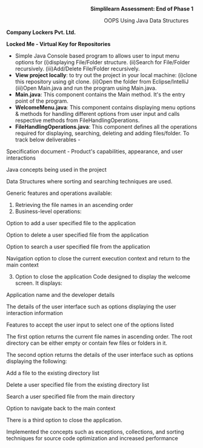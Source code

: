 `                               `**Simplilearn Assessment: End of Phase 1**

`                                    `OOPS Using Java Data Structures

**Company Lockers Pvt. Ltd.** 

**Locked Me - Virtual Key for Repositories**

- Simple Java Console based program to allows user to input menu options for (i)displaying File/Folder structure.                                                                (ii)Search for File/Folder recursively.                                                            (iii)Add/Delete File/Folder recursively. 
- **View project locally**: to try out the project in your local machine:          (i)clone this repository using git clone.                                                     (ii)Open the folder from Eclipse/IntelliJ                                                                     (iii)Open Main.java and run the program using Main.java.                                                                       
- **Main.java**: This component contains the Main method. It's the entry point of the program. 
- **WelcomeMenu.java**: This component contains displaying menu options & methods for handling different options from user input and calls respective methods from FileHandlingOperations. 
- **FileHandlingOperations.java**: This component defines all the operations required for displaying, searching, deleting and adding files/folder. To track below deliverables -

Specification document - Product's capabilities, appearance, and user interactions

Java concepts being used in the project

Data Structures where sorting and searching techniques are used.

Generic features and operations available:

1. Retrieving the file names in an ascending order
1. Business-level operations:

Option to add a user specified file to the application

Option to delete a user specified file from the application

Option to search a user specified file from the application

Navigation option to close the current execution context and return to the main context

3. Option to close the application Code designed to display the welcome screen. It displays:

Application name and the developer details

The details of the user interface such as options displaying the user interaction information

Features to accept the user input to select one of the options listed

The first option returns the current file names in ascending order. The root directory can be either empty or contain few files or folders in it.

The second option returns the details of the user interface such as options displaying the following:

Add a file to the existing directory list

Delete a user specified file from the existing directory list

Search a user specified file from the main directory

Option to navigate back to the main context

There is a third option to close the application.

Implemented the concepts such as exceptions, collections, and sorting techniques for source code optimization and increased performance

